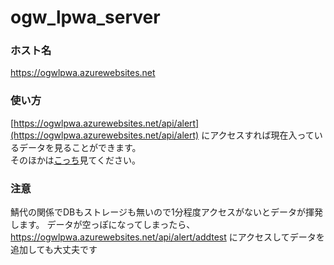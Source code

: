 # ogw_lpwa_server
### ホスト名
https://ogwlpwa.azurewebsites.net
### 使い方
[https://ogwlpwa.azurewebsites.net/api/alert](https://ogwlpwa.azurewebsites.net/api/alert) にアクセスすれば現在入っているデータを見ることができます。  
そのほかは[こっち](https://github.com/freekani/ogw_lpwa)見てください。
### 注意
鯖代の関係でDBもストレージも無いので1分程度アクセスがないとデータが揮発します。
データが空っぽになってしまったら、
https://ogwlpwa.azurewebsites.net/api/alert/addtest
にアクセスしてデータを追加しても大丈夫です
